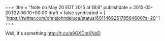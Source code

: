 +++
title = "Note on May 20 EDT 2015 at 18:6"
publishdate = 2015-05-20T22:06:10+00:00
draft = false
syndicated = [ 'https://twitter.com/chrisjohndeluca/status/601146925178564600?s=20' ]
+++

Well, it's something http://t.co/a9GXDmKNoD
